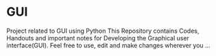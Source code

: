 # GUI
Project related to GUI using Python
This Repository contains Codes, Handouts and important notes for Developing the Graphical user interface(GUI). Feel free to use, edit and make changes wherever you …
